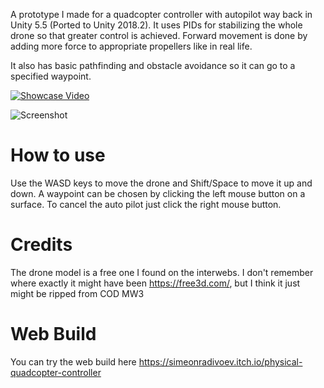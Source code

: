 A prototype I made for a quadcopter controller with autopilot way back in Unity 5.5 (Ported to Unity 2018.2).
It uses PIDs for stabilizing the whole drone so that greater control is achieved. Forward movement is done by adding more force to appropriate propellers like in real life.

It also has basic pathfinding and obstacle avoidance so it can go to a specified waypoint.

[![Showcase Video](https://img.youtube.com/vi/ith8UtAxiJk/0.jpg)](https://youtu.be/ith8UtAxiJk)

![Screenshot](https://github.com/simeonradivoev/Quadcopter-Controller/raw/master/Screenshots/Screenshot.png)

# How to use
Use the WASD keys to move the drone and Shift/Space to move it up and down.
A waypoint can be chosen by clicking the left mouse button on a surface.
To cancel the auto pilot just click the right mouse button.

# Credits
The drone model is a free one I found on the interwebs. I don't remember where exactly it might have been https://free3d.com/, but I think it just might be ripped from COD MW3

# Web Build
You can try the web build here https://simeonradivoev.itch.io/physical-quadcopter-controller